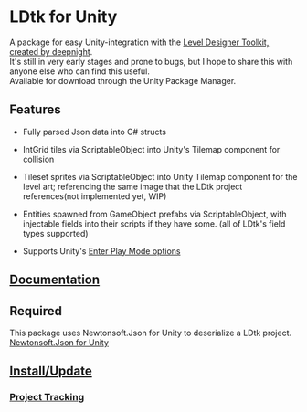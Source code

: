 # LDtk for Unity
A package for easy Unity-integration with the [Level Designer Toolkit, created by deepnight](https://github.com/deepnight/ldtk).  
It's still in very early stages and prone to bugs, but I hope to share this with anyone else who can find this useful.  
Available for download through the Unity Package Manager.  

## Features  
- Fully parsed Json data into C# structs
- IntGrid tiles via ScriptableObject into Unity's Tilemap component for collision
- Tileset sprites via ScriptableObject into Unity Tilemap component for the level art; referencing the same image that the LDtk project references(not implemented yet, WIP)
- Entities spawned from GameObject prefabs via ScriptableObject, with injectable fields into their scripts if they have some. (all of LDtk's field types supported)

- Supports Unity's [Enter Play Mode options](https://docs.unity3d.com/Manual/ConfigurableEnterPlayMode.html)  

## [Documentation](https://github.com/Cammin/LDtkUnity/blob/master/DOCUMENTATION.md)  

## Required
This package uses Newtonsoft.Json for Unity to deserialize a LDtk project.  
[Newtonsoft.Json for Unity](https://github.com/jilleJr/Newtonsoft.Json-for-Unity)

## [Install/Update](https://github.com/Cammin/LDtkUnity/blob/master/INSTALL.md)
 
### [Project Tracking](https://trello.com/b/YPgO5283/ldtk-for-unity)

